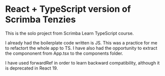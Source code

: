 # React + TypeScript version of Scrimba Tenzies

This is the solo project from Scrimba Learn TypeScript course.

I already had the boilerplate code written is JS. This was a practice for me to refactort the whole app to TS. I have also had the opportunity to extract the compononent from App.tsx to the components folder.

I have used forwardRef in order to learn backward compatibility, although it is deprecated in React 19.

